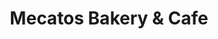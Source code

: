 ---
title: "Mecatos Bakery & Cafe"
url: /orlando/mecatos-bakery-und-cafe-lake-underhill-road/
shop: Bäckerei
---